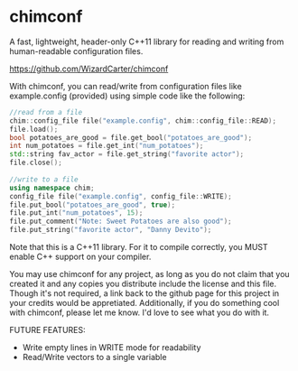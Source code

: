 # chimconf
A fast, lightweight, header-only C++11 library for reading and writing from human-readable configuration files.

https://github.com/WizardCarter/chimconf

With chimconf, you can read/write from configuration files like example.config (provided) using simple code like the following:

```c++
//read from a file
chim::config_file file("example.config", chim::config_file::READ);
file.load();
bool potatoes_are_good = file.get_bool("potatoes_are_good");
int num_potatoes = file.get_int("num_potatoes");
std::string fav_actor = file.get_string("favorite actor");
file.close();
  
//write to a file
using namespace chim;
config_file file("example.config", config_file::WRITE);
file.put_bool("potatoes_are_good", true);
file.put_int("num_potatoes", 15);
file.put_comment("Note: Sweet Potatoes are also good");
file.put_string("favorite actor", "Danny Devito");
```  

Note that this is a C++11 library. For it to compile correctly, you MUST enable C++ support on your compiler.

You may use chimconf for any project, as long as you do not claim that you created it and any copies you distribute include the license and this file. Though it's not required, a link back to the github page for this project in your credits would be appretiated. Additionally, if you do something cool with chimconf, please let me know. I'd love to see what you do with it.

FUTURE FEATURES:
- Write empty lines in WRITE mode for readability
- Read/Write vectors to a single variable
